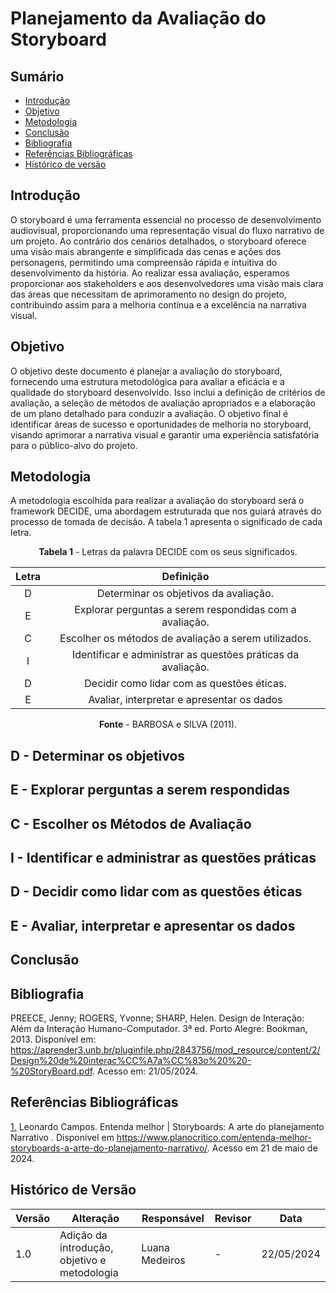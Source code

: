 # Planejamento da Avaliação do Storyboard


## Sumário

* [Introdução](#Introdução)
* [Objetivo](#Objetivo)
* [Metodologia](#Metodologia)
* [Conclusão](#Conclusão)
* [Bibliografia](#Bibliografia)
* [Referências Bibliográficas](#Referências-Bibliográficas)
* [Histórico de versão](#Histórico-de-versão)

## Introdução
O storyboard é uma ferramenta essencial no processo de desenvolvimento audiovisual, proporcionando uma representação visual do fluxo narrativo de um projeto. Ao contrário dos cenários detalhados, o storyboard oferece uma visão mais abrangente e simplificada das cenas e ações dos personagens, permitindo uma compreensão rápida e intuitiva do desenvolvimento da história. Ao realizar essa avaliação, esperamos proporcionar aos stakeholders e aos desenvolvedores uma visão mais clara das áreas que necessitam de aprimoramento no design do projeto, contribuindo assim para a melhoria contínua e a excelência na narrativa visual.

## Objetivo
O objetivo deste documento é planejar a avaliação do storyboard, fornecendo uma estrutura metodológica para avaliar a eficácia e a qualidade do storyboard desenvolvido. Isso inclui a definição de critérios de avaliação, a seleção de métodos de avaliação apropriados e a elaboração de um plano detalhado para conduzir a avaliação. O objetivo final é identificar áreas de sucesso e oportunidades de melhoria no storyboard, visando aprimorar a narrativa visual e garantir uma experiência satisfatória para o público-alvo do projeto.

## Metodologia
A metodologia escolhida para realizar a avaliação do storyboard será o framework DECIDE, uma abordagem estruturada que nos guiará através do processo de tomada de decisão. A tabela 1 apresenta o significado de cada letra.

<center>

**Tabela 1** - Letras da palavra DECIDE com os seus significados.

| Letra |                          Definição                           |
| :---: | :----------------------------------------------------------: |
|   D   |            Determinar os objetivos da avaliação.             |
|   E   |   Explorar perguntas a serem respondidas com a avaliação.    |
|   C   |     Escolher os métodos de avaliação a serem utilizados.     |
|   I   | Identificar e administrar as questões práticas da avaliação. |
|   D   |          Decidir como lidar com as questões éticas.          |
|   E   |          Avaliar, interpretar e apresentar os dados          |

**Fonte** - BARBOSA e SILVA (2011).

</center>

## D -  Determinar os objetivos

## E - Explorar perguntas a serem respondidas

## C - Escolher os Métodos de Avaliação

## I - Identificar e administrar as questões práticas

## D - Decidir como lidar com as questões éticas

## E -  Avaliar, interpretar e apresentar os dados

## Conclusão

## Bibliografia
PREECE, Jenny; ROGERS, Yvonne; SHARP, Helen. Design de Interação: Além da Interação Humano-Computador. 3ª ed. Porto Alegre: Bookman, 2013. Disponível em: https://aprender3.unb.br/pluginfile.php/2843756/mod_resource/content/2/Design%20de%20interac%CC%A7a%CC%83o%20%20-%20StoryBoard.pdf. Acesso em: 21/05/2024.

## Referências Bibliográficas
<a id="REF1" href="#anchor_1">1.</a> Leonardo Campos. Entenda melhor | Storyboards: A arte do planejamento Narrativo . Disponível em https://www.planocritico.com/entenda-melhor-storyboards-a-arte-do-planejamento-narrativo/. Acesso em 21 de maio de 2024.

## Histórico de Versão

| Versão | Alteração                         | Responsável     | Revisor               | Data       |
| ------ | --------------------------------- | --------------- | --------------------- | ---------- |
| 1.0    | Adição da introdução, objetivo e metodologia | Luana Medeiros | -           | 22/05/2024 |



